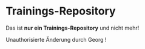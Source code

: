 # Trainings-Repository

Das ist **nur ein Trainings-Repository** und nicht mehr!

Unauthorisierte Änderung durch Georg !
